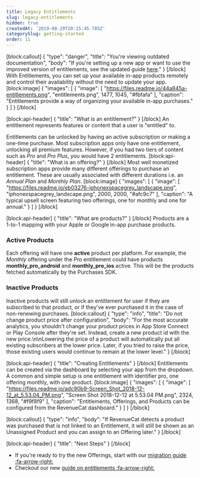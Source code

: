 ```yaml
---
title: Legacy Entitlements
slug: legacy-entitlements
hidden: true
createdAt: '2019-08-29T20:15:45.785Z'
categorySlug: getting-started
order: 11
---
```

[block:callout]
{
  "type": "danger",
  "title": "You're viewing outdated documentation",
  "body": "If you're setting up a new app or want to use the improved version of entitlements, see the updated guide [here](doc:entitlements)."
}
[/block]
With Entitlements, you can set up your available in-app products remotely and control their availability without the need to update your app.
[block:image]
{
  "images": [
    {
      "image": [
        "https://files.readme.io/44a845a-entitlements.png",
        "entitlements.png",
        1477,
        1045,
        "#fbfafa"
      ],
      "caption": "Entitlements provide a way of organizing your available in-app purchases."
    }
  ]
}
[/block]

[block:api-header]
{
  "title": "What is an entitlement?"
}
[/block]
An entitlement represents features or content that a user is "entitled" to. 

Entitlements can be unlocked by having an active subscription or making a one-time purchase. Most subscription apps only have one entitlement, unlocking all premium features. However, if you had two tiers of content such as *Pro* and *Pro Plus*, you would have 2 entitlements. 
[block:api-header]
{
  "title": "What is an offering?"
}
[/block]
Most well monetized subscription apps provide many different offerings to purchase an entitlement. These are usually associated with different durations i.e. an *Annual Plan* and *Monthly Plan*. 
[block:image]
{
  "images": [
    {
      "image": [
        "https://files.readme.io/eb03276-iphonexspacegrey_landscape.png",
        "iphonexspacegrey_landscape.png",
        2000,
        2000,
        "#afc9c7"
      ],
      "caption": "A typical upsell screen featuring two offerings, one for monthly and one for annual."
    }
  ]
}
[/block]

[block:api-header]
{
  "title": "What are products?"
}
[/block]
Products are a 1-to-1 mapping with your Apple or Google in-app purchase products.

### Active Products
Each offering will have one **active** product per platform. For example, the *Monthly* offering under the *Pro* entitlement could have products **monthly_pro_android** and **monthly_pro_ios** active. This will be the products fetched automatically by the Purchases SDK.

### Inactive Products
Inactive products will still unlock an entitlement for user if they are subscribed to that product, or if they've ever purchased it in the case of non-renewing purchases.
[block:callout]
{
  "type": "info",
  "title": "Do not change product price after configuration",
  "body": "For the most accurate analytics, you shouldn't change your product prices in App Store Connect or Play Console after they're set. Instead, create a new product id with the new price.\n\nLowering the price of a product will automatically put all existing subscribers at the lower price. Later, if you tried to raise the price, those existing users would continue to remain at the lower level."
}
[/block]

[block:api-header]
{
  "title": "Creating Entitlements"
}
[/block]
Entitlements can be created via the dashboard by selecting your app from the dropdown. A common and simple setup is one entitlement with identifier pro, one offering monthly, with one product.
[block:image]
{
  "images": [
    {
      "image": [
        "https://files.readme.io/adc90b9-Screen_Shot_2018-12-12_at_5.53.04_PM.png",
        "Screen Shot 2018-12-12 at 5.53.04 PM.png",
        2324,
        1368,
        "#f9f8f9"
      ],
      "caption": "Entitlements, Offerings, and Products can be configured from the RevenueCat dashboard."
    }
  ]
}
[/block]

[block:callout]
{
  "type": "info",
  "body": "If RevenueCat detects a product was purchased that is not linked to an Entitlement, it will still be shown as an Unassigned Product and you can assign to an Offering later."
}
[/block]

[block:api-header]
{
  "title": "Next Steps"
}
[/block]
* If you're ready to try the new Offerings, start with our [migration guide :fa-arrow-right: ](doc:offerings-migration)
* Checkout our new [guide on entitlements :fa-arrow-right: ](doc:entitlements)